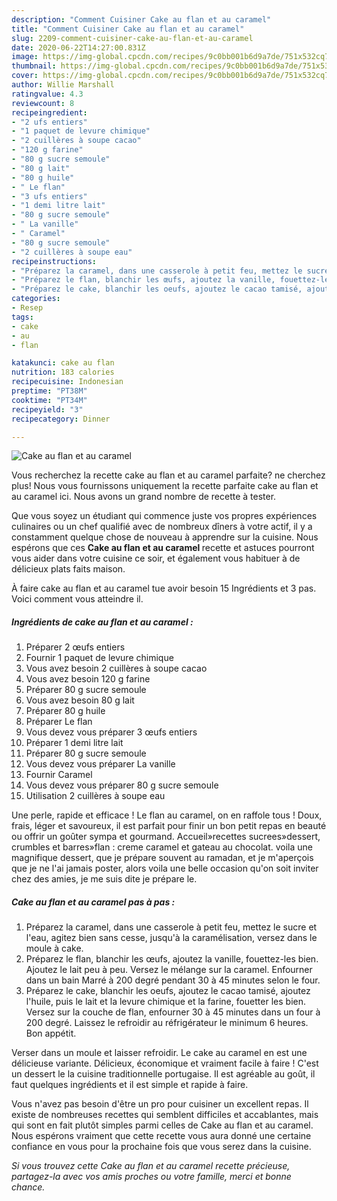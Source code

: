 ```yaml
---
description: "Comment Cuisiner Cake au flan et au caramel"
title: "Comment Cuisiner Cake au flan et au caramel"
slug: 2209-comment-cuisiner-cake-au-flan-et-au-caramel
date: 2020-06-22T14:27:00.831Z
image: https://img-global.cpcdn.com/recipes/9c0bb001b6d9a7de/751x532cq70/cake-au-flan-et-au-caramel-photo-principale-de-la-recette.jpg
thumbnail: https://img-global.cpcdn.com/recipes/9c0bb001b6d9a7de/751x532cq70/cake-au-flan-et-au-caramel-photo-principale-de-la-recette.jpg
cover: https://img-global.cpcdn.com/recipes/9c0bb001b6d9a7de/751x532cq70/cake-au-flan-et-au-caramel-photo-principale-de-la-recette.jpg
author: Willie Marshall
ratingvalue: 4.3
reviewcount: 8
recipeingredient:
- "2 ufs entiers"
- "1 paquet de levure chimique"
- "2 cuillères à soupe cacao"
- "120 g farine"
- "80 g sucre semoule"
- "80 g lait"
- "80 g huile"
- " Le flan"
- "3 ufs entiers"
- "1 demi litre lait"
- "80 g sucre semoule"
- " La vanille"
- " Caramel"
- "80 g sucre semoule"
- "2 cuillères à soupe eau"
recipeinstructions:
- "Préparez la caramel, dans une casserole à petit feu, mettez le sucre et l&#39;eau, agitez bien sans cesse, jusqu&#39;à la caramélisation, versez dans le moule à cake."
- "Préparez le flan, blanchir les œufs, ajoutez la vanille, fouettez-les bien. Ajoutez le lait peu à peu. Versez le mélange sur la caramel. Enfourner dans un bain Marré à 200 degré pendant 30 à 45 minutes selon le four."
- "Préparez le cake, blanchir les oeufs, ajoutez le cacao tamisé, ajoutez l&#39;huile, puis le lait et la levure chimique et la farine, fouetter les bien. Versez sur la couche de flan, enfourner 30 à 45 minutes dans un four à 200 degré. Laissez le refroidir au réfrigérateur le minimum 6 heures. Bon appétit."
categories:
- Resep
tags:
- cake
- au
- flan

katakunci: cake au flan 
nutrition: 183 calories
recipecuisine: Indonesian
preptime: "PT38M"
cooktime: "PT34M"
recipeyield: "3"
recipecategory: Dinner

---
```



![Cake au flan et au caramel](https://img-global.cpcdn.com/recipes/9c0bb001b6d9a7de/751x532cq70/cake-au-flan-et-au-caramel-photo-principale-de-la-recette.jpg)

Vous recherchez la recette cake au flan et au caramel parfaite? ne cherchez plus! Nous vous fournissons uniquement la recette parfaite cake au flan et au caramel ici. Nous avons un grand nombre de recette à tester.

Que vous soyez un étudiant qui commence juste vos propres expériences culinaires ou un chef qualifié avec de nombreux dîners à votre actif, il y a constamment quelque chose de nouveau à apprendre sur la cuisine. Nous espérons que ces <strong> Cake au flan et au caramel </strong> recette et astuces pourront vous aider dans votre cuisine ce soir, et également vous habituer à de délicieux plats faits maison.

<!--inarticleads1-->

À faire cake au flan et au caramel tue avoir besoin 15 Ingrédients et 3 pas. Voici comment vous atteindre il.

##### Ingrédients de cake au flan et au caramel :

1. Préparer 2 œufs entiers
1. Fournir 1 paquet de levure chimique
1. Vous avez besoin 2 cuillères à soupe cacao
1. Vous avez besoin 120 g farine
1. Préparer 80 g sucre semoule
1. Vous avez besoin 80 g lait
1. Préparer 80 g huile
1. Préparer  Le flan
1. Vous devez vous préparer 3 œufs entiers
1. Préparer 1 demi litre lait
1. Préparer 80 g sucre semoule
1. Vous devez vous préparer  La vanille
1. Fournir  Caramel
1. Vous devez vous préparer 80 g sucre semoule
1. Utilisation 2 cuillères à soupe eau


Une perle, rapide et efficace ! Le flan au caramel, on en raffole tous ! Doux, frais, léger et savoureux, il est parfait pour finir un bon petit repas en beauté ou offrir un goûter sympa et gourmand. Accueil»recettes sucrees»dessert, crumbles et barres»flan : creme caramel et gateau au chocolat. voila une magnifique dessert, que je prépare souvent au ramadan, et je m&#39;aperçois que je ne l&#39;ai jamais poster, alors voila une belle occasion qu&#39;on soit inviter chez des amies, je me suis dite je prépare le. 

<!--inarticleads2-->

##### Cake au flan et au caramel pas à pas :

1. Préparez la caramel, dans une casserole à petit feu, mettez le sucre et l&#39;eau, agitez bien sans cesse, jusqu&#39;à la caramélisation, versez dans le moule à cake.
1. Préparez le flan, blanchir les œufs, ajoutez la vanille, fouettez-les bien. Ajoutez le lait peu à peu. Versez le mélange sur la caramel. Enfourner dans un bain Marré à 200 degré pendant 30 à 45 minutes selon le four.
1. Préparez le cake, blanchir les oeufs, ajoutez le cacao tamisé, ajoutez l&#39;huile, puis le lait et la levure chimique et la farine, fouetter les bien. Versez sur la couche de flan, enfourner 30 à 45 minutes dans un four à 200 degré. Laissez le refroidir au réfrigérateur le minimum 6 heures. Bon appétit.


Verser dans un moule et laisser refroidir. Le cake au caramel en est une délicieuse variante. Délicieux, économique et vraiment facile à faire ! C&#39;est un dessert le la cuisine traditionnelle portugaise. Il est agréable au goût, il faut quelques ingrédients et il est simple et rapide à faire. 

<!--inarticleads1-->

<p>
Vous n'avez pas besoin d'être un pro pour cuisiner un excellent repas. Il existe de nombreuses recettes qui semblent difficiles et accablantes, mais qui sont en fait plutôt simples parmi celles de Cake au flan et au caramel. Nous espérons vraiment que cette recette vous aura donné une certaine confiance en vous pour la prochaine fois que vous serez dans la cuisine.
</p>

<p>
<i>Si vous trouvez cette Cake au flan et au caramel recette précieuse, partagez-la avec vos amis proches ou votre famille, merci et bonne chance.</i>
</p>

